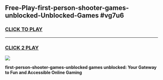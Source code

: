 
## Free-Play-first-person-shooter-games-unblocked-Unblocked-Games #vg7u6
<h3>
<a href="https://news.freeplayer.one?title=first-person-shooter-games-unblocked&ref=8M">CLICK TO PLAY</a></h3>
<hr>

<h3>
<a href="https://news.freeplayer.one?title=first-person-shooter-games-unblocked&ref=8M">CLICK 2 PLAY</a>
  
</h3>

<a href="https://news.freeplayer.one?title=first-person-shooter-games-unblocked&ref=8M"><img src="https://clearcache.store/games.png"></a>


**first-person-shooter-games-unblocked games unblocked: Your Gateway to Fun and Accessible Online Gaming**
